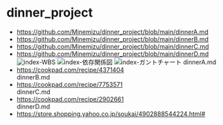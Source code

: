 # dinner_project
- https://github.com/Minemizu/dinner_project/blob/main/dinnerA.md  
- https://github.com/Minemizu/dinner_project/blob/main/dinnerB.md
- https://github.com/Minemizu/dinner_project/blob/main/dinnerC.md
- https://github.com/Minemizu/dinner_project/blob/main/dinnerD.md
![index-WBS](https://github.com/Minemizu/dinner_project/assets/146404875/ee34ad75-3766-46b3-9c21-7960c90df6c5)
![index-依存関係図](https://github.com/Minemizu/dinner_project/assets/146404875/c8a03a02-3501-4931-991b-c500a3a49939)
![index-ガントチャート](https://github.com/Minemizu/dinner_project/assets/146404875/b4897434-6787-409b-abae-bcaa49db8c35)
dinnerA.md  
- https://cookpad.com/recipe/4371404  
dinnerB.md  
- https://cookpad.com/recipe/7753571  
dinnerC.md  
- https://cookpad.com/recipe/2902661    
dinnerD.md  
- https://store.shopping.yahoo.co.jp/soukai/4902888544224.html#
